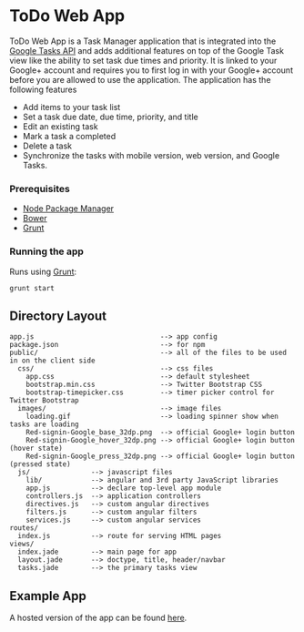 # ToDo Web App

ToDo Web App is a Task Manager application that is integrated into the [Google Tasks API](https://developers.google.com/google-apps/tasks/)
and adds additional features on top of the Google Task view like the ability to set task due times
and priority. It is linked to your Google+ account and requires you to first log in with your Google+
account before you are allowed to use the application. The application has the following features

- Add items to your task list
- Set a task due date, due time, priority, and title
- Edit an existing task
- Mark a task a completed
- Delete a task
- Synchronize the tasks with mobile version, web version, and Google Tasks.

### Prerequisites

- [Node Package Manager](https://www.npmjs.org/)
- [Bower](http://bower.io/)
- [Grunt](http://gruntjs.com/getting-started)

### Running the app

Runs using [Grunt](http://gruntjs.com/getting-started):

    grunt start

## Directory Layout
    
    app.js                               --> app config
    package.json                         --> for npm
    public/                              --> all of the files to be used in on the client side
      css/                               --> css files
        app.css                          --> default stylesheet
        bootstrap.min.css                --> Twitter Bootstrap CSS
        bootstrap-timepicker.css         --> timer picker control for Twitter Bootstrap
      images/                            --> image files
        loading.gif                      --> loading spinner show when tasks are loading
        Red-signin-Google_base_32dp.png  --> official Google+ login button
        Red-signin-Google_hover_32dp.png --> official Google+ login button (hover state)
        Red-signin-Google_press_32dp.png --> official Google+ login button (pressed state)
      js/               --> javascript files
        lib/            --> angular and 3rd party JavaScript libraries
        app.js          --> declare top-level app module
        controllers.js  --> application controllers
        directives.js   --> custom angular directives
        filters.js      --> custom angular filters
        services.js     --> custom angular services
    routes/
      index.js          --> route for serving HTML pages
    views/
      index.jade        --> main page for app
      layout.jade       --> doctype, title, header/navbar
      tasks.jade        --> the primary tasks view

## Example App

A hosted version of the app can be found [here](http://tode-web.herokuapp.com/).

